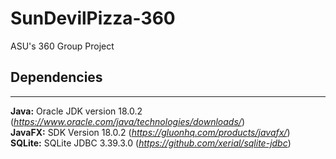 # SunDevilPizza-360
ASU's 360 Group Project

## Dependencies

---
**Java:** Oracle JDK version 18.0.2 (*https://www.oracle.com/java/technologies/downloads/*)  
**JavaFX:** SDK Version 18.0.2 (*https://gluonhq.com/products/javafx/*)  
**SQLite:** SQLite JDBC 3.39.3.0 (*https://github.com/xerial/sqlite-jdbc*)
